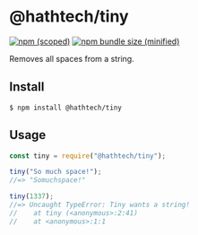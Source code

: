 # @hathtech/tiny

[![npm (scoped)](https://img.shields.io/npm/v/@bamblehorse/tiny.svg)](https://www.npmjs.com/package/@bamblehorse/tiny)
[![npm bundle size (minified)](https://img.shields.io/bundlephobia/min/@bamblehorse/tiny.svg)](https://www.npmjs.com/package/@bamblehorse/tiny)

Removes all spaces from a string.

## Install

```
$ npm install @hathtech/tiny
```

## Usage

```js
const tiny = require("@hathtech/tiny");

tiny("So much space!");
//=> "Somuchspace!"

tiny(1337);
//=> Uncaught TypeError: Tiny wants a string!
//    at tiny (<anonymous>:2:41)
//    at <anonymous>:1:1
```
